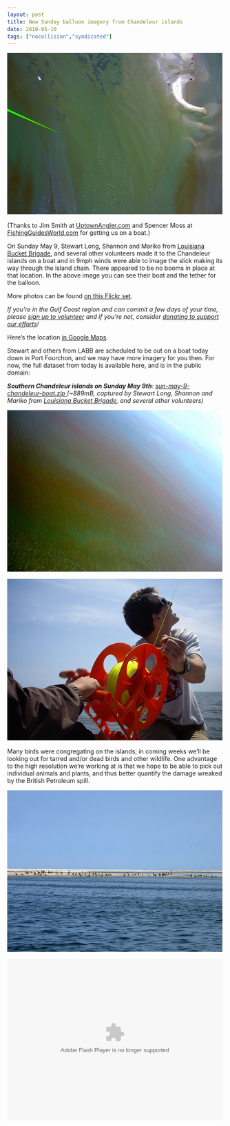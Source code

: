 ```yaml
---
layout: post
title: New Sunday balloon imagery from Chandeleur islands
date: 2010-05-10
tags: ["nocollision","syndicated"]
---
```


[![Oil off Chandeleur islands as imaged from a balloon](4595699603_5def689ea5.jpg)](http://www.flickr.com/photos/jeffreywarren/4595699603/ "Oil off Chandeleur islands as imaged from a balloon by jeferonix, on Flickr")

(Thanks to Jim Smith at [UptownAngler.com](http://uptownangler.com) and Spencer Moss at [FishingGuidesWorld.com](http://fishingguidesworld.com) for getting us on a boat.)

On Sunday May 9, Stewart Long, Shannon and Mariko from [Louisiana Bucket Brigade](http://www.labucketbrigade.org/), and several other volunteers made it to the Chandeleur islands on a boat and in 9mph winds were able to image the slick making its way through the island chain. There appeared to be no booms in place at that location. In the above image you can see their boat and the tether for the balloon.

More photos can be found [on this Flickr set](http://www.flickr.com/photos/jeffreywarren/sets/72157623909761885/).

_If you&#8217;re in the Gulf Coast region and can commit a few days of your time, please [sign up to volunteer](http://grassrootsmapping.org/volunteer/) and if you&#8217;re not, consider [donating to support our efforts](http://grassrootsmapping.org/donate/)!_

Here&#8217;s the location [in Google Maps](http://maps.google.com/maps?f=q&source=s_q&hl=en&geocode=&q=29.8033171892,-88.8622927666&sll=29.796559,-88.868408&sspn=0.336664,0.596695&ie=UTF8&ll=29.803319,-88.862293&spn=0.01052,0.018647&t=h&z=16).

Stewart and others from LABB are scheduled to be out on a boat today down in Port Fourchon, and we may have more imagery for you then. For now, the full dataset from today is available here, and is in the public domain:

_**Southern Chandeleur islands on Sunday May 9th**: [ sun-may-9-chandeleur-boat.zip ](http://grassrootsmapping.s3.amazonaws.com/datasets/sun-may-9-chandeleur-boat.zip) (~889mB, captured by Stewart Long, Shannon and Mariko from [Louisiana Bucket Brigade](http://www.labucketbrigade.org/), and several other volunteers)_

[![Bands of oil by Chandeleur island, from a balloon](4596234440_71ab6383af.jpg)](http://www.flickr.com/photos/jeffreywarren/4596234440/ "Bands of oil by Chandeleur island, from a balloon by jeferonix, on Flickr")

[![Reeling out the balloon](4596204508_c425e042d0.jpg)](http://www.flickr.com/photos/jeffreywarren/4596204508/ "Reeling out the balloon by jeferonix, on Flickr")

Many birds were congregating on the islands; in coming weeks we&#8217;ll be looking out for tarred and/or dead birds and other wildlife. One advantage to the high resolution we&#8217;re working at is that we hope to be able to pick out individual animals and plants, and thus better quantify the damage wreaked by the British Petroleum spill.

[![Birds on Chandeleur island](4596213292_142743fb35.jpg)](http://www.flickr.com/photos/jeffreywarren/4596213292/ "Birds on Chandeleur island by jeferonix, on Flickr")

<object width="500" height="375"><param name="flashvars" value="offsite=true&#038;lang=en-us&#038;page_show_url=%2Fphotos%2Fjeffreywarren%2Fsets%2F72157623909761885%2Fshow%2F&#038;page_show_back_url=%2Fphotos%2Fjeffreywarren%2Fsets%2F72157623909761885%2F&#038;set_id=72157623909761885&#038;jump_to="></param><param name="movie" value="show.swf?v=71649"></param><param name="allowFullScreen" value="true"></param><embed type="application/x-shockwave-flash" src="http://www.flickr.com/apps/slideshow/show.swf?v=71649" allowFullScreen="true" flashvars="offsite=true&#038;lang=en-us&#038;page_show_url=%2Fphotos%2Fjeffreywarren%2Fsets%2F72157623909761885%2Fshow%2F&#038;page_show_back_url=%2Fphotos%2Fjeffreywarren%2Fsets%2F72157623909761885%2F&#038;set_id=72157623909761885&#038;jump_to=" width="500" height="375"></embed></object>
